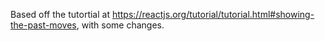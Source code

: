 Based off the tutortial at https://reactjs.org/tutorial/tutorial.html#showing-the-past-moves, with some changes.
